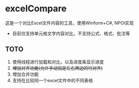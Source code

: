 # excelCompare
这是一个对比Excel文件内容的工具，使用Winform+C#, NPOI实现
* 目前仅支持单元格文字内容对比，不支持公式、格式、批注等
## TOTO
1. 使用线程进行加载和对比，以及进度条显示进度
2. ~~增加对齐功能(允许手动指定左右两边的行对齐)~~
3. 增加合并功能
4. 支持在比较同一个excel文件中的不同表格
